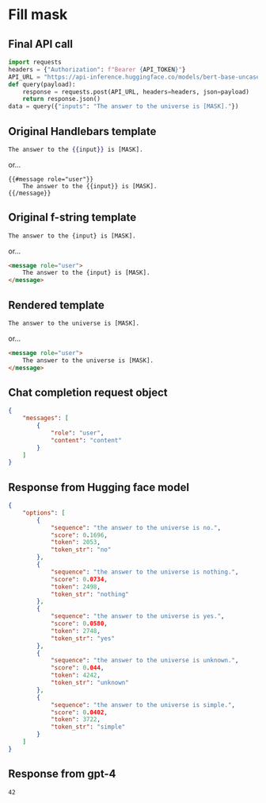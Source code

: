 # Fill mask

## Final API call

```python
import requests
headers = {"Authorization": f"Bearer {API_TOKEN}"}
API_URL = "https://api-inference.huggingface.co/models/bert-base-uncased"
def query(payload):
    response = requests.post(API_URL, headers=headers, json=payload)
    return response.json()
data = query({"inputs": "The answer to the universe is [MASK]."})
```

## Original Handlebars template

```handlebars
The answer to the {{input}} is [MASK].
```
or...

```
{{#message role="user"}}
    The answer to the {{input}} is [MASK].
{{/message}}
```

## Original f-string template

```html
The answer to the {input} is [MASK].
```

or...

```html
<message role="user">
    The answer to the {input} is [MASK].
</message>
```

## Rendered template

```html
The answer to the universe is [MASK].
```

or...

```html
<message role="user">
    The answer to the universe is [MASK].
</message>
```

## Chat completion request object

```json
{
    "messages": [
        {
            "role": "user",
            "content": "content"
        }
    ]
}
```

## Response from Hugging face model

```json
{
    "options": [
        {
            "sequence": "the answer to the universe is no.",
            "score": 0.1696,
            "token": 2053,
            "token_str": "no"
        },
        {
            "sequence": "the answer to the universe is nothing.",
            "score": 0.0734,
            "token": 2498,
            "token_str": "nothing"
        },
        {
            "sequence": "the answer to the universe is yes.",
            "score": 0.0580,
            "token": 2748,
            "token_str": "yes"
        },
        {
            "sequence": "the answer to the universe is unknown.",
            "score": 0.044,
            "token": 4242,
            "token_str": "unknown"
        },
        {
            "sequence": "the answer to the universe is simple.",
            "score": 0.0402,
            "token": 3722,
            "token_str": "simple"
        }
    ]
}
```

## Response from gpt-4

```
42
```